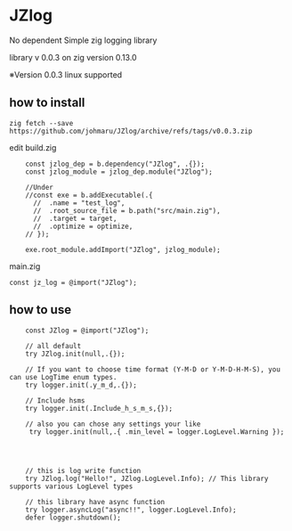 # JZlog

No dependent Simple zig logging library

library v 0.0.3 on zig version 0.13.0

※Version 0.0.3 linux supported

## how to install

```zig fetch --save https://github.com/johmaru/JZlog/archive/refs/tags/v0.0.3.zip```

edit build.zig

```zig
    const jzlog_dep = b.dependency("JZlog", .{});
    const jzlog_module = jzlog_dep.module("JZlog");

    //Under
    //const exe = b.addExecutable(.{
      //  .name = "test_log",
      //  .root_source_file = b.path("src/main.zig"),
      //  .target = target,
      //  .optimize = optimize,
    // });

    exe.root_module.addImport("JZlog", jzlog_module);
```

main.zig

```zig
const jz_log = @import("JZlog");
```

## how to use

```zig
    const JZlog = @import("JZlog");

    // all default
    try JZlog.init(null,.{}); 

    // If you want to choose time format (Y-M-D or Y-M-D-H-M-S), you can use LogTime enum types.
    try logger.init(.y_m_d,.{}); 

    // Include hsms
    try logger.init(.Include_h_s_m_s,{}); 
    
    // also you can chose any settings your like
     try logger.init(null,.{ .min_level = logger.LogLevel.Warning }); 




    // this is log write function
    try JZlog.log("Hello!", JZlog.LogLevel.Info); // This library supports various LogLevel types

    // this library have async function
    try logger.asyncLog("async!!", logger.LogLevel.Info);
    defer logger.shutdown();
```
